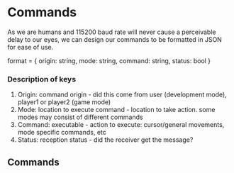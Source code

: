 # Commands
As we are humans and 115200 baud rate will never cause a perceivable delay to our eyes, we can 
design our commands to be formatted in JSON for ease of use.

format = {
            origin: string,
            mode: string,
            command: string,
            status: bool
        }

### Description of keys
1. Origin: command origin - did this come from user (development mode), player1 or player2 (game mode)
2. Mode: location to execute command - location to take action. some modes may consist of different commands
3. Command: executable - action to execute: cursor/general movements, mode specific commands, etc
4. Status: reception status - did the receiver get the message?

## Commands
